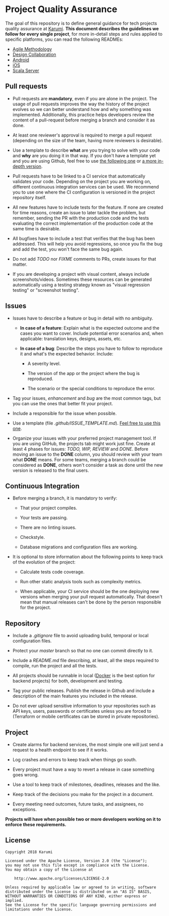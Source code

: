 # Project Quality Assurance

The goal of this repository is to define general guidance for tech projects quality assurance at [Karumi](http://karumi.com/). **This document describes the guidelines we follow for every single project**, for more in-detail steps and rules applied to specific platforms, you can read the following READMEs:

* [Agile Methodology](./agile-methodology.md)
* [Design Collaboration](./design-collaboration-guidelines.md)
* [Android](./android-quality-assurance.md)
* [iOS](./ios-quality-assurance.md)
* [Scala Server](./scala-server-quality-assurance.md)

## Pull requests

* Pull requests are **mandatory**, even if you are alone in the project. The usage of pull requests improves the way the history of the project evolves so we can better understand how and why something was implemented. Additionally, this practice helps developers review the content of a pull-request before merging a branch and consider it as done.

* At least one reviewer's approval is required to merge a pull request (depending on the size of the team, having more reviewers is desirable).

* Use a template to describe **what** are you trying to solve with your code and **why** are you doing it in that way. If you don't have a template yet and you are using Github, feel free to use [the following one](PULL_REQUEST_TEMPLATE_1.md)
or [a more in-depth version](PULL_REQUEST_TEMPLATE_2.md).

* Pull requests have to be linked to a CI service that automatically validates your code. Depending on the project you are working on, different continuous integration services can be used. We recommend you to use one where the CI configuration is versioned in the project repository itself.

* All new features have to include tests for the feature. If none are created for time reasons, create an issue to later tackle the problem, but remember, sending the PR with the production code and the tests evaluating the correct implementation of the production code at the same time is desirable.

* All bugfixes have to include a test that verifies that the bug has been addressed. This will help you avoid regressions, so once you fix the bug and add the test, you won't face the same bug again.

* Do not add *TODO* nor *FIXME* comments to PRs, create issues for that matter.

* If you are developing a project with visual content, always include screenshots/videos. Sometimes these resources can be generated automatically using a testing strategy known as "visual regression testing" or "screenshot testing".

## Issues

* Issues have to describe a feature or bug in detail with no ambiguity.

  * **In case of a feature**: Explain what is the expected outcome and the cases you want to cover. Include potential error scenarios and, when applicable: translation keys, designs, assets, etc.

  * **In case of a bug**: Describe the steps you have to follow to reproduce it and what's the expected behavior. Include:

    * A severity level.

    * The version of the app or the project where the bug is reproduced.

    * The scenario or the special conditions to reproduce the error.

* Tag your issues, *enhancement* and *bug* are the most common tags, but you can use the ones that better fit your project.

* Include a responsible for the issue when possible.

* Use a template (file *.github/ISSUE_TEMPLATE.md*). [Feel free to use this one](ISSUE_TEMPLATE.md).

* Organize your issues with your preferred project management tool. If you are using GitHub, the projects tab might work just fine. Create at least 4 phases for issues: *TODO, WIP, REVIEW* and *DONE*. Before moving an issue to the **DONE**  column, you should review with your team what **DONE** means. For some teams, merging a branch could be considered as **DONE**, others won't consider a task as done until the new version is released to the final users.

## Continuous Integration

* Before merging a branch, it is mandatory to verify:

  * That your project compiles.

  * Your tests are passing.

  * There are no linting issues.

  * Checkstyle.

  * Database migrations and configuration files are working.

* It is optional to store information about the following points to keep track of the evolution of the project:

  * Calculate tests code coverage.

  * Run other static analysis tools such as complexity metrics.

  * When applicable, your CI service should be the one deploying new versions when merging your pull request automatically. That doesn't mean that manual releases can't be done by the person responsible for the project.

## Repository

* Include a *.gitignore* file to avoid uploading build, temporal or local configuration files.

* Protect your *master* branch so that no one can commit directly to it.

* Include a *README.md* file describing, at least, all the steps required to compile, run the project and all the tests.

* All projects should be runnable in local ([Docker](https://www.docker.com/) is the best option for backend projects) for both, development and testing.

* Tag your public releases. Publish the release in Github and include a description of the main features you included in the release.

* Do not ever upload sensitive information to your repositories such as API keys, users, passwords or certificates unless you are forced to (Terraform or mobile certificates can be stored in private repositories).

## Project

* Create alarms for backend services, the most simple one will just send a request to a health endpoint to see if it works.

* Log crashes and errors to keep track when things go south.

* Every project must have a way to revert a release in case something goes wrong.

* Use a tool to keep track of milestones, deadlines, releases and the like.

* Keep track of the decisions you make for the project in a document.

* Every meeting need outcomes, future tasks, and assignees, no exceptions.

**Projects will have when possible two or more developers working on it to enforce these requirements.**

## License

```
Copyright 2018 Karumi

Licensed under the Apache License, Version 2.0 (the "License");
you may not use this file except in compliance with the License.
You may obtain a copy of the License at

    http://www.apache.org/licenses/LICENSE-2.0

Unless required by applicable law or agreed to in writing, software
distributed under the License is distributed on an "AS IS" BASIS,
WITHOUT WARRANTIES OR CONDITIONS OF ANY KIND, either express or implied.
See the License for the specific language governing permissions and
limitations under the License.
```
